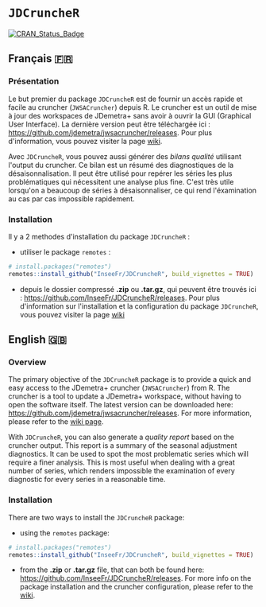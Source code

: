 
# `JDCruncheR`

[![CRAN\_Status\_Badge](http://www.r-pkg.org/badges/version/JDCruncheR)](https://cran.r-project.org/package=JDCruncheR)

## Français 🇫🇷

### Présentation

Le but premier du package `JDCruncheR` est de fournir un accès rapide et facile au cruncher (`JWSACruncher`) depuis R. Le cruncher est un outil de mise à jour des workspaces de JDemetra+ sans avoir à ouvrir la GUI (Graphical User Interface). La dernière version peut être téléchargée ici : https://github.com/jdemetra/jwsacruncher/releases. Pour plus d'information, vous pouvez visiter la page [wiki](https://github.com/jdemetra/jwsacruncher/wiki).

Avec `JDCruncheR`, vous pouvez aussi générer des *bilans qualité* utilisant l'output du cruncher. Ce bilan est un résumé des diagnostiques de la désaisonnalisation. Il peut être utilisé pour repérer les séries les plus problématiques qui nécessitent une analyse plus fine. C'est très utile lorsqu'on a beaucoup de séries à désaisonnaliser, ce qui rend l'éxamination au cas par cas impossible rapidement.

### Installation

Il y a 2 methodes d'installation du package `JDCruncheR` :
    
- utiliser le package `remotes` :
    
``` r
# install.packages("remotes")
remotes::install_github("InseeFr/JDCruncheR", build_vignettes = TRUE)
```

- depuis le dossier compressé **.zip** ou **.tar.gz**, qui peuvent être trouvés ici : https://github.com/InseeFr/JDCruncheR/releases. Pour plus d'information sur l'installation et la configuration du package `JDCruncheR`, vous pouvez visiter la page [wiki](https://github.com/jdemetra/jwsacruncher/wiki)

## English 🇬🇧

### Overview

The primary objective of the `JDCruncheR` package is to provide a quick
and easy access to the JDemetra+ cruncher (`JWSACruncher`) from R. The
cruncher is a tool to update a JDemetra+ workspace, without having to
open the software itself. The latest version can be downloaded here:
    <https://github.com/jdemetra/jwsacruncher/releases>. For more
information, please refer to the [wiki page](https://github.com/jdemetra/jwsacruncher/wiki).

With `JDCruncheR`, you can also generate a *quality report* based on the
cruncher output. This report is a summary of the seasonal adjustment
diagnostics. It can be used to spot the most problematic series which
will require a finer analysis. This is most useful when dealing with a
great number of series, which renders impossible the examination of
every diagnostic for every series in a reasonable time.

### Installation

There are two ways to install the `JDCruncheR` package:
    
- using the `remotes` package:
    
``` r
# install.packages("remotes")
remotes::install_github("InseeFr/JDCruncheR", build_vignettes = TRUE)
```

- from the **.zip** or **.tar.gz** file, that can both be found here:
    <https://github.com/InseeFr/JDCruncheR/releases>. For more info on
the package installation and the cruncher configuration, please
refer to the [wiki](https://github.com/InseeFr/JDCruncheR/wiki).
